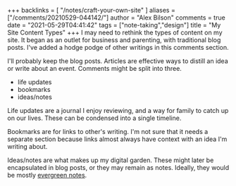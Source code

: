 +++
backlinks = [
    "/notes/craft-your-own-site"
]
aliases = ["/comments/20210529-044142/"]
author = "Alex Bilson"
comments = true
date = "2021-05-29T04:41:42"
tags = ["note-taking","design"]
title = "My Site Content Types"
+++
I may need to rethink the types of content on my site. It began as an outlet for business and parenting, with traditional blog posts. I've added a hodge podge of other writings in this comments section.

I'll probably keep the blog posts. Articles are effective ways to distill an idea or write about an event. Comments might be split into three.

- life updates
- bookmarks
- ideas/notes

Life updates are a journal I enjoy reviewing, and a way for family to catch up on our lives. These can be condensed into a single timeline.

Bookmarks are for links to other's writing. I'm not sure that it needs a separate section because links almost always have context with an idea I'm writing about.

Ideas/notes are what makes up my digital garden. These might later be encapsulated in blog posts, or they may remain as notes. Ideally, they would be mostly [evergreen notes](https://notes.andymatuschak.org/z4SDCZQeRo4xFEQ8H4qrSqd68ucpgE6LU155C).

